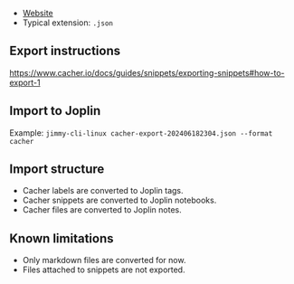 - [Website](https://www.cacher.io/)
- Typical extension: `.json`

## Export instructions

<https://www.cacher.io/docs/guides/snippets/exporting-snippets#how-to-export-1>

## Import to Joplin

Example: `jimmy-cli-linux cacher-export-202406182304.json --format cacher`

## Import structure

- Cacher labels are converted to Joplin tags.
- Cacher snippets are converted to Joplin notebooks.
- Cacher files are converted to Joplin notes.

## Known limitations

- Only markdown files are converted for now.
- Files attached to snippets are not exported.
